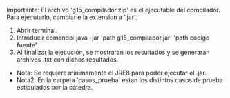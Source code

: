 Importante: El archivo 'g15_compilador.zip' es el ejecutable del compilador. Para ejecutarlo, cambiarle la extension a '.jar'.

1. Abrir terminal.
2. Introducir comando: java -jar 'path g15_compilador.jar' 'path codigo fuente'
3. Al finalizar la ejecución, se mostraran los resultados y se generaran archivos .txt con dichos resultados.

+ Nota: Se requiere minimamente el JRE8 para poder ejecutar el .jar.
+ Nota2: En la carpeta 'casos_prueba' estan los distintos casos de prueba estipulados por la cátedra.

